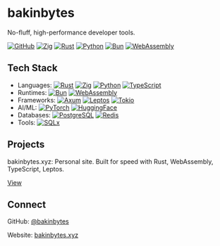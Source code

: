 # bakinbytes

No-fluff, high-performance developer tools.

[![GitHub](https://img.shields.io/badge/GitHub-bakinbytes-181717?style=for-the-badge&logo=github&logoColor=white)](https://github.com/bakinbytes)
[![Zig](https://img.shields.io/badge/zig-F7A41D?style=for-the-badge&logo=zig&logoColor=white)](https://ziglang.org/)
[![Rust](https://img.shields.io/badge/rust-000000?style=for-the-badge&logo=rust&logoColor=white)](https://www.rust-lang.org/)
[![Python](https://img.shields.io/badge/python-3670A0?style=for-the-badge&logo=python&logoColor=ffdd54)](https://python.org/)
[![Bun](https://img.shields.io/badge/bun-000000?style=for-the-badge&logo=bun&logoColor=white)](https://bun.sh/)
[![WebAssembly](https://img.shields.io/badge/webassembly-654FF0?style=for-the-badge&logo=webassembly&logoColor=white)](https://webassembly.org/)

## Tech Stack

- Languages: [![Rust](https://img.shields.io/badge/-Rust-000000?logo=rust&logoColor=white)](https://www.rust-lang.org/) [![Zig](https://img.shields.io/badge/-Zig-F7A41D?logo=zig&logoColor=white)](https://ziglang.org/) [![Python](https://img.shields.io/badge/-Python-3776AB?logo=python&logoColor=white)](https://python.org/) [![TypeScript](https://img.shields.io/badge/-TypeScript-3178C6?logo=typescript&logoColor=white)](https://www.typescriptlang.org/)
- Runtimes: [![Bun](https://img.shields.io/badge/-Bun-000000?logo=bun&logoColor=white)](https://bun.sh/) [![WebAssembly](https://img.shields.io/badge/-WASM-654FF0?logo=webassembly&logoColor=white)](https://webassembly.org/)
- Frameworks: [![Axum](https://img.shields.io/badge/-Axum-000000?logoColor=white)](https://github.com/tokio-rs/axum) [![Leptos](https://img.shields.io/badge/-Leptos-EF3939?logoColor=white)](https://leptos.dev/) [![Tokio](https://img.shields.io/badge/-Tokio-000000?logo=tokio&logoColor=white)](https://tokio.rs/)
- AI/ML: [![PyTorch](https://img.shields.io/badge/-PyTorch-EE4C2C?logo=pytorch&logoColor=white)](https://pytorch.org/) [![HuggingFace](https://img.shields.io/badge/-HuggingFace-FFD21E?logoColor=black)](https://huggingface.co/)
- Databases: [![PostgreSQL](https://img.shields.io/badge/-PostgreSQL-336791?logo=postgresql&logoColor=white)](https://www.postgresql.org/) [![Redis](https://img.shields.io/badge/-Redis-DC382D?logo=redis&logoColor=white)](https://redis.io/)
- Tools: [![SQLx](https://img.shields.io/badge/-SQLx-000000?logoColor=white)](https://github.com/launchbadge/sqlx)


## Projects

bakinbytes.xyz: Personal site. Built for speed with Rust, WebAssembly, TypeScript, Leptos.

[View](https://bakinbytes.xyz)


## Connect

GitHub: [@bakinbytes](https://github.com/bakinbytes)

Website: [bakinbytes.xyz](https://bakinbytes.xyz)
